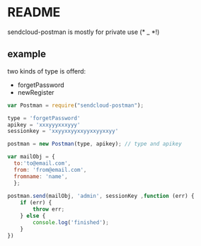 # README

sendcloud-postman is mostly for private use (* _ *!)

## example
two kinds of type is offerd:
- forgetPassword
- newRegister


```javascript
var Postman = require("sendcloud-postman");

type = 'forgetPassword'
apikey = 'xxxyyyxxxyyy'
sessionkey = 'xxyyxxyyxxyyxxyyxxyy'

postman = new Postman(type, apikey); // type and apikey

var mailObj = {
  to:'to@email.com',
  from: 'from@email.com',
  fromname: 'name',
  };
  
postman.send(mailObj, 'admin', sessionKey ,function (err) {
    if (err) {
        throw err;
    } else {
        console.log('finished');
    }
})

```